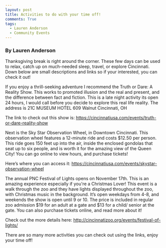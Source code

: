 ```yaml
---
layout: post
title: Activities to do with your time off!
comments: True
tags:
  - Lauren Anderson
  - Community Events 
---
```


### By Lauren Anderson


Thanksgiving break is right around the corner. These few days can be used to relax, catch up on much-needed sleep, travel, or explore Cincinnati. Down below are small descriptions and links so if your interested, you can check it out! 

If you enjoy a thrill-seeking adventure I recommend the Truth or Dare: A Reality Show. This works to promoted illusion and the real and present, and the difference between fact and fiction. This is a late night activity its open 24 hours, I would call before you decide to explore this real life reality. 
The address is 21C MUSEUM HOTEL 609 Walnut Cincinnati, OH 

The link to check out this show is: <a href="https://cincinnatiusa.com/events/truth-or-dare-reality-show"> https://cincinnatiusa.com/events/truth-or-dare-reality-show</a> 

Next is the Sky Star Observation Wheel, in Downtown Cincinnati. This observation wheel features a 12-minute ride and costs $12.50 per person. This ride goes 150 feet up into the air, inside the enclosed gondolas that seat up to six people, and is worth it for the amazing view of the Queen City! You can go online to view hours, and purchase tickets!

Here’s where you can access it: <a href="https://cincinnatiusa.com/events/skystar-observation-wheel">https://cincinnatiusa.com/events/skystar-observation-wheel</a> 

The annual PNC Festival of Lights opens on November 17th. This is an amazing experience especially if you're a Christmas Lover! This event is a walk through the zoo and they have lights displayed throughout the zoo, with Christmas music in the background. It’s open weekdays from 4-8, and weekends the show is open until 9 or 10. The price is included in regular zoo admission $19 for an adult at a gate and $13 for a child/ senior at the gate. You can also purchase tickets online, and read more about it!

Check out the more details here: <a href="http://cincinnatizoo.org/events/festival-of-lights/">http://cincinnatizoo.org/events/festival-of-lights/</a> 

There are so many more activities you can check out using the links, enjoy your time off! 

